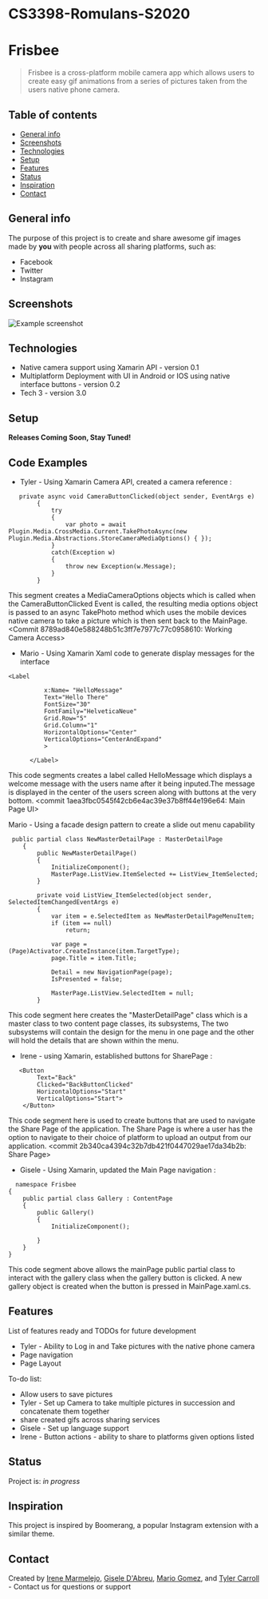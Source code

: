 # CS3398-Romulans-S2020
# Frisbee
> Frisbee is a cross-platform mobile camera app which allows users to create easy gif animations from a series of pictures taken from the users native phone camera.

## Table of contents
* [General info](#general-info)
* [Screenshots](#screenshots)
* [Technologies](#technologies)
* [Setup](#setup)
* [Features](#features)
* [Status](#status)
* [Inspiration](#inspiration)
* [Contact](#contact)

## General info
The purpose of this project is to create and share awesome gif images made by **you** with people across all sharing platforms, such as:
 * Facebook
 * Twitter
 * Instagram

## Screenshots
![Example screenshot](IMG_0487.PNG)


## Technologies
* Native camera support using Xamarin API - version 0.1
* Multiplatform Deployment with UI in Android or IOS using native interface buttons - version 0.2
* Tech 3 - version 3.0

## Setup
**Releases Coming Soon, Stay Tuned!**

## Code Examples
* Tyler - Using Xamarin Camera API, created a camera reference :
```
   private async void CameraButtonClicked(object sender, EventArgs e)
        {
            try
            {
                var photo = await Plugin.Media.CrossMedia.Current.TakePhotoAsync(new Plugin.Media.Abstractions.StoreCameraMediaOptions() { });
            }
            catch(Exception w)
            {
                throw new Exception(w.Message);
            }
        }
```
This segment creates a MediaCameraOptions objects which is called when the CameraButtonClicked Event is called, the resulting media options object is passed to an async TakePhoto method which uses the mobile devices native camera to take a picture which is then sent back to the MainPage. <Commit 8789ad840e588248b51c3ff7e7977c77c0958610: Working Camera Access>

* Mario - Using Xamarin Xaml code to generate display messages for the interface
```
<Label

          x:Name= "HelloMessage"
          Text="Hello There"
          FontSize="30"
          FontFamily="HelveticaNeue"
          Grid.Row="5"
          Grid.Column="1"
          HorizontalOptions="Center"
          VerticalOptions="CenterAndExpand"
          >

      </Label>
```
This code segments creates a label called HelloMessage which displays a welcome message with the users name after it being inputed.The message is displayed in the center of the users screen along with buttons at the very bottom. <commit 1aea3fbc0545f42cb6e4ac39e37b8ff44e196e64: Main Page UI>

Mario - Using a facade design pattern to create a slide out menu capability 

```
 public partial class NewMasterDetailPage : MasterDetailPage
    {
        public NewMasterDetailPage()
        {
            InitializeComponent();
            MasterPage.ListView.ItemSelected += ListView_ItemSelected;
        }

        private void ListView_ItemSelected(object sender, SelectedItemChangedEventArgs e)
        {
            var item = e.SelectedItem as NewMasterDetailPageMenuItem;
            if (item == null)
                return;

            var page = (Page)Activator.CreateInstance(item.TargetType);
            page.Title = item.Title;

            Detail = new NavigationPage(page);
            IsPresented = false;

            MasterPage.ListView.SelectedItem = null;
        }
```

This code segment here creates the "MasterDetailPage" class which is a master class to two content page classes, its subsystems, The two subsystems will contain the design for the menu in one page and the other will hold the details that are shown within the menu.
* Irene - using Xamarin, established buttons for SharePage :
```
   <Button
        Text="Back"
        Clicked="BackButtonClicked"
        HorizontalOptions="Start"
        VerticalOptions="Start">
    </Button>
```
This code segment here is used to create buttons that are used to navigate the Share Page of the application. The Share Page is where a user has the option to navigate to their choice of platform to upload an output from our application. <commit 2b340ca4394c32b7db421f0447029ae17da34b2b: Share Page>

* Gisele - Using Xamarin, updated the Main Page navigation :
```
  namespace Frisbee
{
    public partial class Gallery : ContentPage
    {
        public Gallery()
        {
            InitializeComponent();

        }
    }
}
```
This code segment above allows the mainPage public partial class to interact with the gallery class when the gallery button is clicked. A new gallery object is created when the button is pressed in MainPage.xaml.cs. <Commit b34e98ca33fb178012b740c4eed8a190a188e048: Main Page Navigation>
 
 
 
## Features
List of features ready and TODOs for future development
* Tyler - Ability to Log in and Take pictures with the native phone camera
* Page navigation
* Page Layout


To-do list:
+ Allow users to save pictures
+ Tyler - Set up Camera to take multiple pictures in succession and concatenate them together
+ share created gifs across sharing services
+ Gisele - Set up language support 
+ Irene - Button actions - ability to share to platforms given options listed

## Status
Project is: _in progress_

## Inspiration
This project is inspired by Boomerang, a popular Instagram extension with a similar theme.

## Contact
Created by [Irene Marmelejo](), [Gisele D'Abreu](), [Mario Gomez](), and [Tyler Carroll]() - Contact us for questions or support
